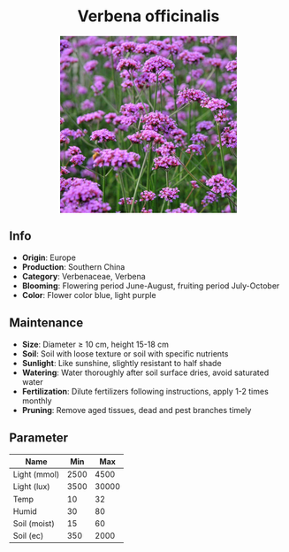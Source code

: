 <h1 align='center'>Verbena officinalis</h1>
<p align="center">
    <img 
        align='center'
        width='320'
        src="../images/verbena officinalis.png" 
        alt='Verbena officinalis' />
</p>

## Info

 - **Origin**: Europe
 - **Production**: Southern China
 - **Category**: Verbenaceae, Verbena
 - **Blooming**: Flowering period June-August, fruiting period July-October
 - **Color**: Flower color blue, light purple

## Maintenance

 - **Size**: Diameter ≥ 10 cm, height 15-18 cm
 - **Soil**: Soil with loose texture or soil with specific nutrients
 - **Sunlight**: Like sunshine, slightly resistant to half shade
 - **Watering**: Water thoroughly after soil surface dries, avoid saturated water
 - **Fertilization**: Dilute fertilizers following instructions, apply 1-2 times monthly
 - **Pruning**: Remove aged tissues, dead and pest branches timely

## Parameter

| Name         | Min  | Max   |
|--------------|------|-------|
| Light (mmol) | 2500 | 4500  |
| Light (lux)  | 3500 | 30000 |
| Temp         | 10    | 32    |
| Humid        | 30   | 80    |
| Soil (moist) | 15   | 60    |
| Soil (ec)    | 350  | 2000  |
